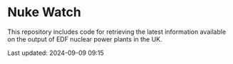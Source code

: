 # Nuke Watch

This repository includes code for retrieving the latest information available on the output of EDF nuclear power plants in the UK.

Last updated: 2024-09-09 09:15